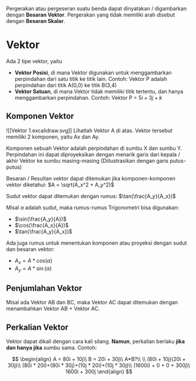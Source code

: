 Pergerakan atau pergeseran suatu benda dapat dinyatakan / digambarkan dengan **Besaran Vektor**.
Pergerakan yang tidak memiliki arah disebut dengan **Besaran Skalar**.

# Vektor
Ada 2 tipe vektor, yaitu
- **Vektor Posisi**, di mana Vektor digunakan untuk menggambarkan perpindahan dari satu titik ke titik lain. Contoh: Vektor P adalah perpindahan dari titik A(0,0) ke titik B(3,4)
- **Vektor Satuan**, di mana Vektor tidak memiliki titik tertentu, dan hanya menggambarkan perpindahan. Contoh: Vektor P = $5i + 3j + k$

## Komponen Vektor
![[Vektor 1.excalidraw.svg]]
Lihatlah Vektor A di atas. Vektor tersebut memiliki 2 komponen, yaitu Ax dan Ay.

Komponen sebuah Vektor adalah perpindahan di sumbu X dan sumbu Y. Perpindahan ini dapat diproyeksikan dengan menarik garis dari kepala / akhir Vektor ke sumbu masing-masing (Diilustrasikan dengan garis putus-putus)

Besaran / Resultan vektor dapat ditemukan jika komponen-komponen vektor diketahui:
$A = \sqrt(A_x^2 + A_y^2)$

Sudut vektor dapat ditemukan dengan rumus:
$\tan(\frac{A_y}{A_x})$

Misal $\alpha$ adalah sudut, maka rumus-rumus Trigonometri bisa digunakan:
- $\sin(\frac{A_y}{A})$
- $\cos(\frac{A_x}{A})$ 
- $\tan(\frac{A_y}{A_x})$ 

Ada juga rumus untuk menentukan komponen atau proyeksi dengan sudut dan besaran vektor:
- $A_x = A * cos(\alpha)$
- $A_y = A * \sin(\alpha)$ 

## Penjumlahan Vektor
Misal ada Vektor AB dan BC, maka Vektor AC dapat ditemukan dengan menambahkan Vektor AB + Vektor AC.

## Perkalian Vektor
Vektor dapat dikali dengan cara kali silang. **Namun**, perkalian berlaku **jika dan hanya jika** sumbu sama. Contoh:

$$
\begin{align}
A = 80i + 10j\\
B = 20i + 30j\\
A*B?\\
\\
(80i + 10j)(20i + 30j)\\
(80i * 20i)+(80i * 30j)+(10j * 20i)+(10j * 30j)\\
(1600i) + 0 + 0 + 300j\\
1600i + 300j
\end{align}
$$
